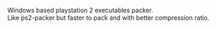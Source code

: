 Windows based playstation 2 executables packer.<br>
Like ps2-packer but faster to pack and with better compression ratio.

